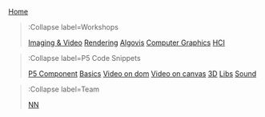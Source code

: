 [Home](/)

> :Collapse label=Workshops
> 
> [Imaging & Video](/docs/workshops/imaging)
> [Rendering](/docs/workshops/rendering)
> [Algovis](/docs/workshops/algovis)
> [Computer Graphics](/docs/workshops/cg)
> [HCI](/docs/workshops/hci)

> :Collapse label=P5 Code Snippets
> 
> [P5 Component](/docs/snippets/component)
> [Basics](/docs/snippets/basic)
> [Video on dom](/docs/snippets/video-dom)
> [Video on canvas](/docs/snippets/video-canvas)
> [3D](/docs/snippets/3d)
> [Libs](/docs/snippets/lib)
> [Sound](/docs/snippets/sound)

> :Collapse label=Team
> 
> [NN](/docs/members/nn)